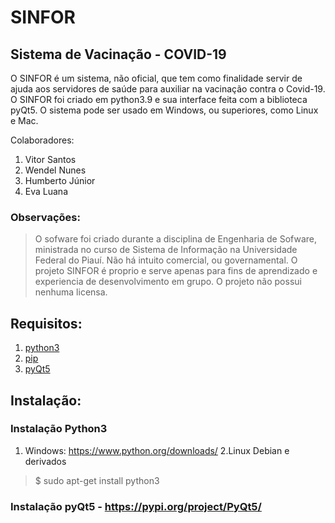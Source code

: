 # SINFOR
## Sistema de Vacinação - COVID-19

O SINFOR é um sistema, não oficial, que tem como finalidade servir de ajuda aos servidores de saúde para auxiliar na vacinação contra o Covid-19.
O SINFOR foi criado em python3.9 e sua interface feita com a biblioteca pyQt5. O sistema pode ser usado em Windows, ou superiores, como Linux e Mac.


Colaboradores:
1. Vitor Santos
2. Wendel Nunes
3. Humberto Júnior
4. Eva Luana

### Observações:
>O sofware foi criado durante a disciplina de Engenharia de Sofware, ministrada no curso de Sistema de Informação na Universidade Federal do Piauí.
>Não há intuito comercial, ou governamental. 
>O projeto SINFOR é proprio e serve apenas para fins de aprendizado e experiencia de desenvolvimento em grupo. O projeto não possui nenhuma licensa.

## Requisitos:

1. [python3](https://www.python.org/downloads/)
2. [pip](https://pip.pypa.io/en/stable/installation/)
3. [pyQt5](https://pypi.org/project/PyQt5/)

## Instalação:

### Instalação Python3 
1. Windows: <https://www.python.org/downloads/>
2.Linux Debian e derivados
> $ sudo apt-get install python3
### Instalação pyQt5 - <https://pypi.org/project/PyQt5/>
	
